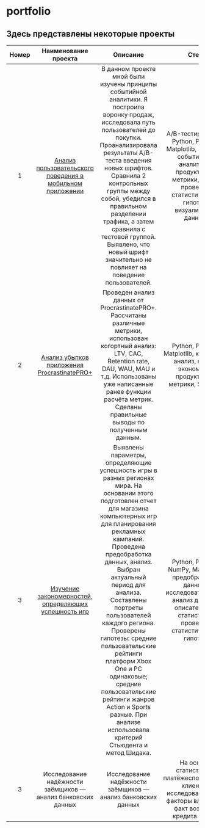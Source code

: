 # portfolio
## Здесь представлены некоторые проекты
| Номер | Наименование проекта | Описание |Стек|
| :--------------------: | :---------------------: |:---------------------------:|:---------------------------:|
| 1 |[Анализ пользовательского поведения в мобильном приложении](https://github.com/Zlata2305/portfolio/tree/main/AAB-Test/)|В данном проекте мной были изучены принципы событийной аналитики. Я построила воронку продаж, исследовала путь пользователей до покупки. Проанализировала результаты A/B-теста введения новых шрифтов. Сравнила 2 контрольных группы между собой, убедился в правильном разделении трафика, а затем сравнила с тестовой группой. Выявлено, что новый шрифт значительно не повлияет на поведение пользователей.|A/B-тестирование, Python, Pandas, Matplotlib, Seaborn, событийная аналитика, продуктовые метрики, Plotly, проверка статистических гипотез, визуализация данных |
|2|[Анализ убытков приложения ProcrastinatePRO+](https://github.com/Zlata2305/portfolio/tree/main/profitability%20analysis)|Проведен анализ данных от ProcrastinatePRO+. Рассчитаны различные метрики, использован когортный анализ: LTV, CAC, Retention rate, DAU, WAU, MAU и т.д. Использованы уже написанные ранее функции расчёта метрик. Сделаны правильные выводы по полученным данным.|Python, Pandas, Matplotlib, когортный анализ, юнит-экономика, продуктовые метрики, Seaborn|
|3|[Изучение закономерностей, определяющих успешность игр](https://github.com/Zlata2305/portfolio/tree/main/games_for_2017/)|Выявлены параметры, определяющие успешность игры в разных регионах мира. На основании этого подготовлен отчет для магазина компьютерных игр для планирования рекламных кампаний. Проведена предобработка данных, анализ. Выбран актуальный период для анализа. Составлены портреты пользователей каждого региона. Проверены гипотезы: средние пользовательские рейтинги платформ Xbox One и PC одинаковые; средние пользовательские рейтинги жанров Action и Sports разные. При анализе использовала критерий Стьюдента и  метод Шидака.|Python, Pandas, NumPy, Matplotlib, предобработка данных, исследовательский анализ данных, описательная статистика, проверка статистических гипотез|
|3|Исследование надёжности заёмщиков — анализ банковских данных|Исследование надёжности заёмщиков — анализ банковских данных|На основе статистики о платёжеспособности клиентов исследовать какие факторы влияют на факт возврата кредита в срок|Python, Pandas
